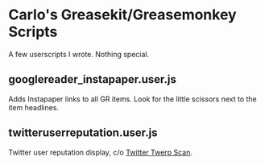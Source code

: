 # Carlo's Greasekit/Greasemonkey Scripts

A few userscripts I wrote. Nothing special.


## googlereader_instapaper.user.js

Adds Instapaper links to all GR items. Look for the little scissors next to the item headlines.


## twitteruserreputation.user.js

Twitter user reputation display, c/o [Twitter Twerp Scan](http://twerpscan.com/).



